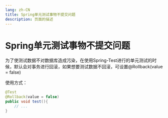 ```yaml
---
lang: zh-CN  
title: Spring单元测试事物不提交问题  
description: 页面的描述
---
```


# Spring单元测试事物不提交问题

为了使测试数据不对数据库造成污染，在使用Spring-Test进行的单元测试的时候，默认会对事务进行回滚，如果想要测试数据不回滚，可设置@Rollback(value = false)  

使用方式：

```java
@Test
@Rollback(value = false)
public void test(){  
    // ...
}
```

<Comment></Comment>
